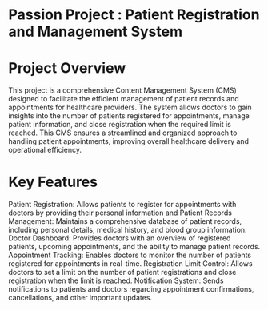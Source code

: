 # Passion Project : Patient Registration and Management System

# Project Overview
This project is a comprehensive Content Management System (CMS) designed to facilitate the efficient management of patient records and appointments for healthcare providers. The system allows doctors to gain insights into the number of patients registered for appointments, manage patient information, and close registration when the required limit is reached. This CMS ensures a streamlined and organized approach to handling patient appointments, improving overall healthcare delivery and operational efficiency.

# Key Features
Patient Registration: Allows patients to register for appointments with doctors by providing their personal information and 
Patient Records Management: Maintains a comprehensive database of patient records, including personal details, medical history, and blood group information.
Doctor Dashboard: Provides doctors with an overview of registered patients, upcoming appointments, and the ability to manage patient records.
Appointment Tracking: Enables doctors to monitor the number of patients registered for appointments in real-time.
Registration Limit Control: Allows doctors to set a limit on the number of patient registrations and close registration when the limit is reached.
Notification System: Sends notifications to patients and doctors regarding appointment confirmations, cancellations, and other important updates.
